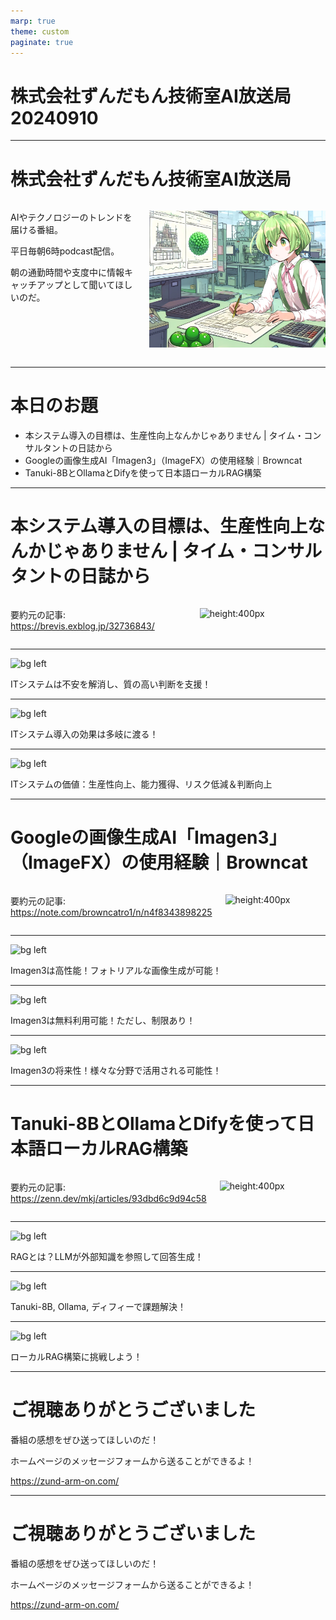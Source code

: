 ```yaml
---
marp: true
theme: custom
paginate: true
---
```


<!-- _class: title -->

# 株式会社ずんだもん技術室AI放送局 20240910

---

#  株式会社ずんだもん技術室AI放送局

<div class="columns">
<div style="flex: 5;">

AIやテクノロジーのトレンドを届ける番組。

平日毎朝6時podcast配信。

朝の通勤時間や支度中に情報キャッチアップとして聞いてほしいのだ。

</div>
<div style="flex: 7;">

![height:500px](/images/zundarmon_titlebar2.jpg)

</div>
</div>

---

# 本日のお題

- 本システム導入の目標は、生産性向上なんかじゃありません | タイム・コンサルタントの日誌から
- Googleの画像生成AI「Imagen3」（ImageFX）の使用経験｜Browncat
- Tanuki-8BとOllamaとDifyを使って日本語ローカルRAG構築

---

# 本システム導入の目標は、生産性向上なんかじゃありません | タイム・コンサルタントの日誌から

<div class="columns">
<div style="flex: 7;">

要約元の記事: https://brevis.exblog.jp/32736843/

</div>
<div style="flex: 5;">

![height:400px](/slides/20240910/images/3.jpg)

</div>
</div>

---

![bg left](/slides/20240910/images/4.jpg)

ITシステムは不安を解消し、質の高い判断を支援！

---

![bg left](/slides/20240910/images/5.jpg)

ITシステム導入の効果は多岐に渡る！

---

![bg left](/slides/20240910/images/6.jpg)

ITシステムの価値：生産性向上、能力獲得、リスク低減＆判断向上

---

# Googleの画像生成AI「Imagen3」（ImageFX）の使用経験｜Browncat

<div class="columns">
<div style="flex: 7;">

要約元の記事: https://note.com/browncatro1/n/n4f8343898225

</div>
<div style="flex: 5;">

![height:400px](/slides/20240910/images/7.jpg)

</div>
</div>

---

![bg left](/slides/20240910/images/8.jpg)

Imagen3は高性能！フォトリアルな画像生成が可能！

---

![bg left](/slides/20240910/images/9.jpg)

Imagen3は無料利用可能！ただし、制限あり！

---

![bg left](/slides/20240910/images/10.jpg)

Imagen3の将来性！様々な分野で活用される可能性！

---

# Tanuki-8BとOllamaとDifyを使って日本語ローカルRAG構築

<div class="columns">
<div style="flex: 7;">

要約元の記事: https://zenn.dev/mkj/articles/93dbd6c9d94c58

</div>
<div style="flex: 5;">

![height:400px](/slides/20240910/images/11.jpg)

</div>
</div>

---

![bg left](/slides/20240910/images/12.jpg)

RAGとは？LLMが外部知識を参照して回答生成！

---

![bg left](/slides/20240910/images/13.jpg)

Tanuki-8B, Ollama, ディフィーで課題解決！

---

![bg left](/slides/20240910/images/14.jpg)

ローカルRAG構築に挑戦しよう！

---

<!-- _class: end -->

# ご視聴ありがとうございました

番組の感想をぜひ送ってほしいのだ！

ホームページのメッセージフォームから送ることができるよ！

https://zund-arm-on.com/

---

<!-- _class: end -->

# ご視聴ありがとうございました

番組の感想をぜひ送ってほしいのだ！

ホームページのメッセージフォームから送ることができるよ！

https://zund-arm-on.com/

